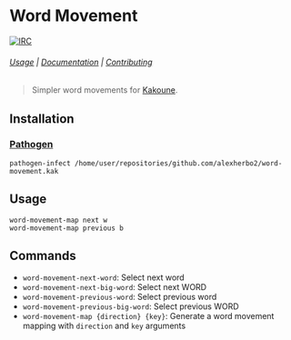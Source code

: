 # Word Movement

[![IRC][IRC Badge]][IRC]

###### [Usage](#usage) | [Documentation](#commands) | [Contributing](CONTRIBUTING)

> Simpler word movements for [Kakoune].

## Installation

### [Pathogen]

``` kak
pathogen-infect /home/user/repositories/github.com/alexherbo2/word-movement.kak
```

## Usage

``` kak
word-movement-map next w
word-movement-map previous b
```

## Commands

- `word-movement-next-word`: Select next word
- `word-movement-next-big-word`: Select next WORD
- `word-movement-previous-word`: Select previous word
- `word-movement-previous-big-word`: Select previous WORD
- `word-movement-map {direction} {key}`: Generate a word movement mapping with `direction` and `key` arguments

[Kakoune]: https://kakoune.org
[IRC]: https://webchat.freenode.net?channels=kakoune
[IRC Badge]: https://img.shields.io/badge/IRC-%23kakoune-blue.svg
[Pathogen]: https://github.com/alexherbo2/pathogen.kak
